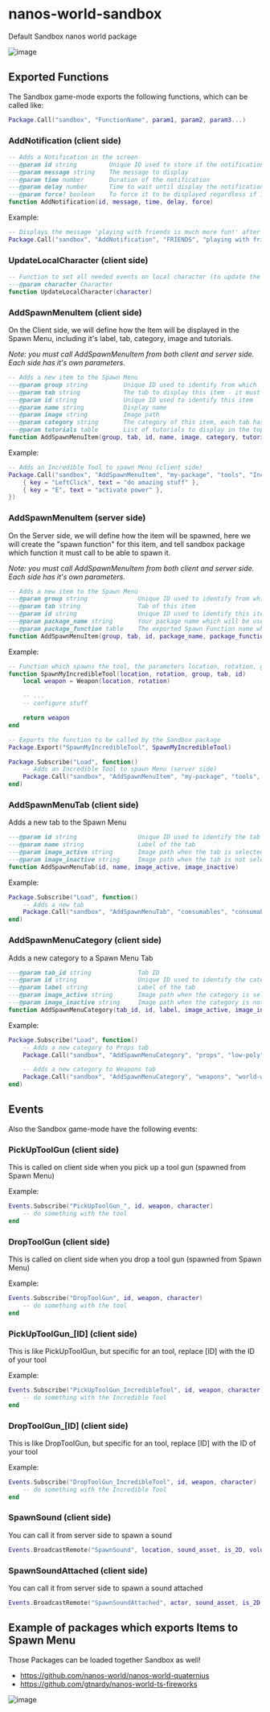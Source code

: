 # nanos-world-sandbox

Default Sandbox nanos world package

![image](https://user-images.githubusercontent.com/6226807/121760112-7d254d80-caff-11eb-968e-20f77aa3c7d3.png)


## Exported Functions

The Sandbox game-mode exports the following functions, which can be called like:

```lua
Package.Call("sandbox", "FunctionName", param1, param2, param3...)
```

### AddNotification (client side)

```lua
-- Adds a Notification in the screen
---@param id string			Unique ID used to store if the notification was already displayed to the player
---@param message string	The message to display
---@param time number		Duration of the notification
---@param delay number		Time to wait until display the notification
---@param force? boolean	To force it to be displayed regardless if it was already displayed before
function AddNotification(id, message, time, delay, force)
```

Example:

```lua
-- Displays the message 'playing with friends is much more fun!' after 10 seconds, for 5 seconds
Package.Call("sandbox", "AddNotification", "FRIENDS", "playing with friends is much more fun!", 5000, 10000)
```


### UpdateLocalCharacter (client side)

```lua
-- Function to set all needed events on local character (to update the UI when it takes damage or dies)
---@param character Character
function UpdateLocalCharacter(character)
```


### AddSpawnMenuItem (client side)

On the Client side, we will define how the Item will be displayed in the Spawn Menu, including it's label, tab, category, image and tutorials.

*Note: you must call AddSpawnMenuItem from both client and server side. Each side has it's own parameters.*

```lua
-- Adds a new item to the Spawn Menu
---@param group string			Unique ID used to identify from which 'group' it belongs
---@param tab string			The tab to display this item - it must be 'props', 'weapons', 'tools' or 'vehicles'
---@param id string				Unique ID used to identify this item
---@param name string			Display name
---@param image string			Image path
---@param category string		The category of this item, each tab has it's own set of categories (Prop: 'basic', 'appliances', 'construction', 'furniture', 'funny', 'tools', 'food', 'street', 'nature' or 'uncategorized'. Weapon: 'rifles', 'smgs', 'pistols', 'shotguns', 'sniper-rifles', 'special' or 'grenades')
---@param tutorials table		List of tutorials to display in the top left screen, in the format: { { key = 'KeyName', text = 'description of the action' }, ... }
function AddSpawnMenuItem(group, tab, id, name, image, category, tutorials)
```

Example:

```lua
-- Adds an Incredible Tool to spawn Menu (client side)
Package.Call("sandbox", "AddSpawnMenuItem", "my-package", "tools", "IncredibleTool", "Incredible Tool", "assets///NanosWorld/Thumbnails/SK_Blaster.jpg", nil, {
	{ key = "LeftClick", text = "do amazing stuff" },
	{ key = "E", text = "activate power" },
})
```


### AddSpawnMenuItem (server side)

On the Server side, we will define how the item will be spawned, here we will create the "spawn function" for this item, and tell sandbox package which function it must call to be able to spawn it.

*Note: you must call AddSpawnMenuItem from both client and server side. Each side has it's own parameters.*

```lua
-- Adds a new item to the Spawn Menu
---@param group string				Unique ID used to identify from which 'group' it belongs
---@param tab string				Tab of this item
---@param id string					Unique ID used to identify this item
---@param package_name string		Your package name which will be used to call your spawn function
---@param package_function table	The exported Spawn Function name which will be called from sandbox
function AddSpawnMenuItem(group, tab, id, package_name, package_function)
```

Example:

```lua
-- Function which spawns the tool, the parameters location, rotation, group, tab and id will be passed automatically by the caller
function SpawnMyIncredibleTool(location, rotation, group, tab, id)
	local weapon = Weapon(location, rotation)

	-- ...
	-- configure stuff

	return weapon
end

-- Exports the function to be called by the Sandbox package
Package.Export("SpawnMyIncredibleTool", SpawnMyIncredibleTool)

Package.Subscribe("Load", function()
	-- Adds an Incredible Tool to spawn Menu (server side)
	Package.Call("sandbox", "AddSpawnMenuItem", "my-package", "tools", "IncredibleTool", SpawnMyIncredibleTool)
end)
```


### AddSpawnMenuTab (client side)

Adds a new tab to the Spawn Menu

```lua
---@param id string					Unique ID used to identify the tab
---@param name string				Label of the tab
---@param image_active string		Image path when the tab is selected
---@param image_inactive string		Image path when the tab is not selected
function AddSpawnMenuTab(id, name, image_active, image_inactive)
```

Example:

```lua
Package.Subscribe("Load", function()
	-- Adds a new tab
	Package.Call("sandbox", "AddSpawnMenuTab", "consumables", "consumables", "packages///my-package/food.png", "packages///my-package/food_inactive.png")
end)
```


### AddSpawnMenuCategory (client side)

Adds a new category to a Spawn Menu Tab

```lua
---@param tab_id string				Tab ID
---@param id string					Unique ID used to identify the category
---@param label string				Label of the tab
---@param image_active string		Image path when the category is selected
---@param image_inactive string		Image path when the category is not selected
function AddSpawnMenuCategory(tab_id, id, label, image_active, image_inactive)
```

Example:

```lua
Package.Subscribe("Load", function()
	-- Adds a new category to Props tab
	Package.Call("sandbox", "AddSpawnMenuCategory", "props", "low-poly", "low poly", "packages///my-package/low-poly.png", "packages///my-package/low-poly_inactive.png")

	-- Adds a new category to Weapons tab
	Package.Call("sandbox", "AddSpawnMenuCategory", "weapons", "world-war", "world war", "packages///my-package/ww.png", "packages///my-package/ww_inactive.png")
end)
```


## Events

Also the Sandbox game-mode have the following events:


### PickUpToolGun (client side)

This is called on client side when you pick up a tool gun (spawned from Spawn Menu)

Example:

```lua
Events.Subscribe("PickUpToolGun_", id, weapon, character)
	-- do something with the tool
end
```


### DropToolGun (client side)

This is called on client side when you drop a tool gun (spawned from Spawn Menu)

Example:

```lua
Events.Subscribe("DropToolGun", id, weapon, character)
	-- do something with the tool
end
```


### PickUpToolGun_[ID] (client side)

This is like PickUpToolGun, but specific for an tool, replace [ID] with the ID of your tool

Example:

```lua
Events.Subscribe("PickUpToolGun_IncredibleTool", id, weapon, character)
	-- do something with the Incredible Tool
end
```


### DropToolGun_[ID] (client side)

This is like DropToolGun, but specific for an tool, replace [ID] with the ID of your tool

Example:

```lua
Events.Subscribe("DropToolGun_IncredibleTool", id, weapon, character)
	-- do something with the Incredible Tool
end
```


### SpawnSound (client side)

You can call it from server side to spawn a sound

```lua
Events.BroadcastRemote("SpawnSound", location, sound_asset, is_2D, volume, pitch)
```

### SpawnSoundAttached (client side)

You can call it from server side to spawn a sound attached

```lua
Events.BroadcastRemote("SpawnSoundAttached", actor, sound_asset, is_2D, volume, pitch)
```


## Example of packages which exports Items to Spawn Menu

Those Packages can be loaded together Sandbox as well!

- https://github.com/nanos-world/nanos-world-quaternius
- https://github.com/gtnardy/nanos-world-ts-fireworks


![image](https://user-images.githubusercontent.com/6226807/121760136-9a5a1c00-caff-11eb-8478-9694135d1378.png)
